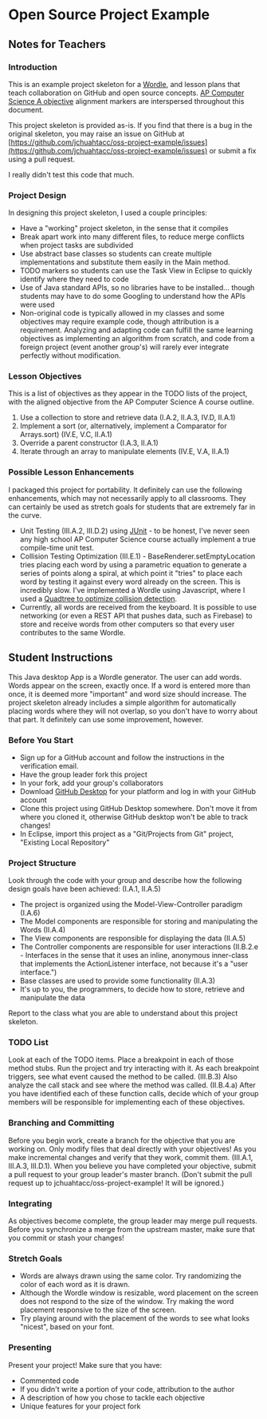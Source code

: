 # Open Source Project Example

## Notes for Teachers

### Introduction

This is an example project skeleton for a [Wordle](http://www.wordle.net/), and lesson plans that teach collaboration on GitHub and open source concepts. [AP Computer Science A objective](http://media.collegeboard.com/digitalServices/pdf/ap/ap-computer-science-a-course-description.pdf) alignment markers are interspersed throughout this document.

This project skeleton is provided as-is. If you find that there is a bug in the original skeleton, you may raise an issue on GitHub at [https://github.com/jchuahtacc/oss-project-example/issues](https://github.com/jchuahtacc/oss-project-example/issues) or submit a fix using a pull request.

I really didn't test this code that much.

### Project Design

In designing this project skeleton, I used a couple principles:

- Have a "working" project skeleton, in the sense that it compiles
- Break apart work into many different files, to reduce merge conflicts when project tasks are subdivided
- Use abstract base classes so students can create multiple implementations and substitute them easily in the Main method.
- TODO markers so students can use the Task View in Eclipse to quickly identify where they need to code
- Use of Java standard APIs, so no libraries have to be installed... though students may have to do some Googling to understand how the APIs were used
- Non-original code is typically allowed in my classes and some objectives may require example code, though attribution is a requirement. Analyzing and adapting code can fulfill the same learning objectives as implementing an algorithm from scratch, and code from a foreign project (event another group's) will rarely ever integrate perfectly without modification.

### Lesson Objectives

This is a list of objectives as they appear in the TODO lists of the project, with the aligned objective from the AP Computer Science A course outline.

1. Use a collection to store and retrieve data (I.A.2, II.A.3, IV.D, II.A.1)
2. Implement a sort (or, alternatively, implement a Comparator for Arrays.sort) (IV.E, V.C, II.A.1)
3. Override a parent constructor (I.A.3, II.A.1)
4. Iterate through an array to manipulate elements (IV.E, V.A, II.A.1)

### Possible Lesson Enhancements

I packaged this project for portability. It definitely can use the following enhancements, which may not necessarily apply to all classrooms. They can certainly be used as stretch goals for students that are extremely far in the curve.

- Unit Testing (III.A.2, III.D.2) using [JUnit](http://junit.org/) - to be honest, I've never seen any high school AP Computer Science course actually implement a true compile-time unit test.
- Collision Testing Optimization (III.E.1) - BaseRenderer.setEmptyLocation tries placing each word by using a parametric equation to generate a series of points along a spiral, at which point it "tries" to place each word by testing it against every word already on the screen. This is incredibly slow. I've implemented a Wordle using Javascript, where I used a [Quadtree to optimize collision detection](https://gamedevelopment.tutsplus.com/tutorials/quick-tip-use-quadtrees-to-detect-likely-collisions-in-2d-space--gamedev-374).
- Currently, all words are received from the keyboard. It is possible to use networking (or even a REST API that pushes data, such as Firebase) to store and receive words from other computers so that every user contributes to the same Wordle.

## Student Instructions

This Java desktop App is a Wordle generator. The user can add words. Words appear on the screen, exactly once. If a word is entered more than once, it is deemed more "important" and word size should increase. The project skeleton already includes a simple algorithm for automatically placing words where they will not overlap, so you don't have to worry about that part. It definitely can use some improvement, however.

### Before You Start

- Sign up for a GitHub account and follow the instructions in the verification email.
- Have the group leader fork this project
- In your fork, add your group's collaborators
- Download [GitHub Desktop](https://desktop.github.com/) for your platform and log in with your GitHub account
- Clone this project using GitHub Desktop somewhere. Don't move it from where you cloned it, otherwise GitHub desktop won't be able to track changes!
- In Eclipse, import this project as a "Git/Projects from Git" project, "Existing Local Repository"

### Project Structure

Look through the code with your group and describe how the following design goals have been achieved: (I.A.1, II.A.5)

- The project is organized using the Model-View-Controller paradigm (I.A.6)
- The Model components are responsible for storing and manipulating the Words (II.A.4)
- The View components are responsible for displaying the data (II.A.5)
- The Controller components are responsible for user interactions (II.B.2.e - Interfaces in the sense that it uses an inline, anonymous inner-class that implements the ActionListener interface, not because it's a "user interface.")
- Base classes are used to provide some functionality (II.A.3)
- It's up to you, the programmers, to decide how to store, retrieve and manipulate the data

Report to the class what you are able to understand about this project skeleton.

### TODO List

Look at each of the TODO items. Place a breakpoint in each of those method stubs. Run the project and try interacting with it. As each breakpoint triggers, see what event caused the method to be called. (III.B.3) Also analyze the call stack and see where the method was called. (II.B.4.a) After you have identified each of these function calls, decide which of your group members will be responsible for implementing each of these objectives.

### Branching and Committing

Before you begin work, create a branch for the objective that you are working on. Only modify files that deal directly with your objectives! As you make incremental changes and verify that they work, commit them. (III.A.1, III.A.3, III.D.1). When you believe you have completed your objective, submit a pull request to your group leader's master branch. (Don't submit the pull request up to jchuahtacc/oss-project-example! It will be ignored.)

### Integrating

As objectives become complete, the group leader may merge pull requests. Before you synchronize a merge from the upstream master, make sure that you commit or stash your changes!

### Stretch Goals

- Words are always drawn using the same color. Try randomizing the color of each word as it is drawn.
- Although the Wordle window is resizable, word placement on the screen does not respond to the size of the window. Try making the word placement responsive to the size of the screen.
- Try playing around with the placement of the words to see what looks "nicest", based on your font.

### Presenting

Present your project! Make sure that you have:

- Commented code
- If you didn't write a portion of your code, attribution to the author
- A description of how you chose to tackle each objective
- Unique features for your project fork

